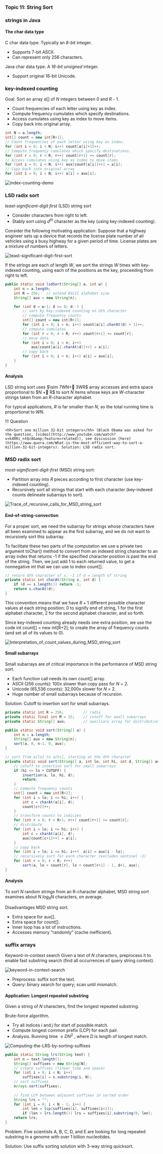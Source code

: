 ### **Topic 11: String Sort**

### strings in Java 

#### The char data type

C char data type. Typically an *8-bit* integer.

* Supports 7-bit ASCII.
* Can represent only 256 characters.

Java char data type. A *16-bit unsigned* integer.

* Support original 16-bit Unicode.

### key-indexed counting

Goal. Sort an array $a[]$ of $N$ integers between 0 and $R$ - 1.

* Count frequencies of each letter using key as index. 
* Compute frequency cumulates which specify destinations. 
* Access cumulates using key as index to move items. 
* Copy back into original array.

```Java
int N = a.length; 
int[] count = new int[R+1];
// Count frequencies of each letter using key as index. 
for (int i = 0; i < N; i++) count[a[i]+1]++;
// Compute frequency cumulates which specify destinations. 
for (int r = 0; r < R; r++) count[r+1] += count[r];
// Access cumulates using key as index to move items
for (int i = 0; i < N; i++) aux[count[a[i]]++] = a[i];
// Copy back into original array
for (int i = 0; i < N; i++) a[i] = aux[i];
```

![index-counting-demo](figures/index-counting-demo.gif)

### LSD radix sort

*least-significant-digit first* (LSD) string sort


* Consider characters from right to left.
* Stably sort using $d^{th}$ character as the key (using key-indexed counting).

Consider the following motivating application: Suppose that a highway engineer sets up a device that records the license plate number of all vehicles using a busy highway for a given period of time. License plates are a mixture of numbers of letters. 

![least-significant-digit-first-sort](figures/least-significant-digit-first-sort.png)

If the strings are each of length $W$, we sort the strings $W$ times with key-indexed counting, using each of the positions as the key, proceeding from right to left. 


```Java
public static void lsdSort(String[] a, int w) {
    int n = a.length;
    int R = 256;   // extend ASCII alphabet size
    String[] aux = new String[n];

    for (int d = w-1; d >= 0; d--) {
        // sort by key-indexed counting on dth character
        // compute frequency counts
        int[] count = new int[R+1];
        for (int i = 0; i < n; i++) count[a[i].charAt(d) + 1]++;
        // compute cumulates
        for (int r = 0; r < R; r++) count[r+1] += count[r];
        // move data
        for (int i = 0; i < n; i++)
            aux[count[a[i].charAt(d)]++] = a[i];
        // copy back
        for (int i = 0; i < n; i++) a[i] = aux[i];
    }
}
```

#### Analysis

LSD string sort uses $\sim 7WN+ 3WR$ array accesses and extra space proportional to $N + R$ to sort $N$ items whose keys are $W$-character strings taken from an $R$-character alphabet.

For typical applications, $R$ is far smaller than $N$, so the total running time is proportional to $WN$.

!!! Question

    <hh>Sort one million 32-bit integers</hh> (Black Obama was asked for the question, [video](http://www.youtube.com/watch?v=k4RRi_ntQc8&amp;feature=related)), see discussion [here](https://www.quora.com/What-is-the-most-efficient-way-to-sort-a-million-32-bit-integers). Solution: LSD radix sort.




### MSD radix sort 

*most-significant-digit-first* (MSD) string sort:

* Partition array into $R$ pieces according to first character (use key-indexed counting).
* Recursively sort all strings that start with each character (key-indexed counts delineate subarrays to sort).


![Trace_of_recursive_calls_for_MSD_string_sort](figures/Trace_of_recursive_calls_for_MSD_string_sort.png)


#### End-of-string-convection

For a proper sort, we need the subarray for strings whose characters have all been examined to appear as the first subarray, and we do not want to recursively sort this subarray. 

To facilitate these two parts of the computation we use a private two argument <C>toChar()</C> method to convert from an indexed string character to an array index that returns -1 if the specified character position is past the end of the string. Then, we just add 1 to each returned value, to get a nonnegative int that we can use to index <C>count[]</C>. 



```Java
// return dth character of s, -1 if d = length of string
private static int charAt(String s, int d) {
    if (d == s.length()) return -1;
    return s.charAt(d);
}
```

This convention means that we have $R+1$ different possible character values at each string position: 0 to signify end of string, 1 for the first alphabet character, 2 for the second alphabet character, and so forth.


Since key-indexed counting already needs one extra position, we use the code int <C>count[] = new int[R+2]</C>; to create the array of frequency counts (and set all of its values to 0).

![Interpretation_of_count_values_during_MSD_string_sort](figures/Interpretation_of_count_values_during_MSD_string_sort.png)


#### Small subarrays

Small subarrays are of critical importance in the performance of MSD string sort.

* Each function call needs its own <C>count[]</C> array.
* ASCII (256 counts): 100x slower than copy pass for $N$ = 2. 
* Unicode (65,536 counts): 32,000x slower for $N$ = 2.
* Huge number of small subarrays because of recursion.

Solution: Cutoff to insertion sort for small subarrays.

```Java
private static int R = 256;         // radix
private static final int M = 15;    // cutoff for small subarrays
private static String[] aux;        // auxiliary array for distribution

public static void sort(String[] a) {
    int n = a.length;
    String[] aux = new String[n];
    sort(a, 0, n-1, 0, aux);
}

// sort from a[lo] to a[hi], starting at the dth character
private static void sort(String[] a, int lo, int hi, int d, String[] aux) {
    // cutoff to insertion sort for small subarrays
    if (hi <= lo + CUTOFF) {
        insertion(a, lo, hi, d);
        return;
    }
    // compute frequency counts
    int[] count = new int[R+2];
    for (int i = lo; i <= hi; i++) {
        int c = charAt(a[i], d);
        count[c+2]++;
    }
    // transform counts to indicies
    for (int r = 0; r < R+1; r++) count[r+1] += count[r];
    // distribute
    for (int i = lo; i <= hi; i++) {
        int c = charAt(a[i], d);
        aux[count[c+1]++] = a[i];
    }
    // copy back
    for (int i = lo; i <= hi; i++)  a[i] = aux[i - lo];
    // recursively sort for each character (excludes sentinel -1)
    for (int r = 0; r < R; r++)
        sort(a, lo + count[r], lo + count[r+1] - 1, d+1, aux);
}
```

#### Analysis

To sort $N$ random strings from an R-character alphabet, MSD string sort examines about $N\ log_ R N$ characters, on average.

Disadvantages MSD string sort.

* Extra space for aux[].
* Extra space for count[].
* Inner loop has a lot of instructions.
* Accesses memory "randomly" (cache inefficient).

### suffix arrays


<hh>Keyword-in-context search</hh> Given a text of $N$ characters, preprocess it to enable fast substring search (find all occurrences of query string context).

![keyword-in-context-search](figures/keyword-in-context-search.png)

* Preprocess: suffix sort the text.
* Query: binary search for query; scan until mismatch.


#### Application: Longest repeated substring

Given a string of $N$ characters, find the longest repeated substring.

Brute-force algorithm.

* Try all indices $i$ and $j$ for start of possible match. 
* Compute longest common prefix (LCP) for each pair.
* Analysis. Running time $≤ D N^ 2$ , where $D$ is length of longest match.


![Computing-the-LRS-by-sorting-suffixes](figures/Computing-the-LRS-by-sorting-suffixes.png)


```Java
public static String lrs(String text) {
    int n = text.length();
    String[] suffixes = new String[N];
    // create suffixes (linear time and space)
    for (int i = 0; i < N; i++)
        suffixes[i] = s.substring(i, N);
    // sort suffixes
    Arrays.sort(suffixes);
    
    // find LCP between adjacent suffixes in sorted order
    String lrs = "";
    for (int i = 0; i < N - 1; i++) {
        int len = lcp(suffixes[i], suffixes[i+1]);
        if (len > lrs.length()) lrs = suffixes[i].substring(0, len);
    return lrs;
}
```

Problem. Five scientists A, B, C, D, and E are looking for long repeated substring in a genome with over 1 billion nucleotides.

Solution:  Use suffix sorting solution with 3-way string quicksort.
